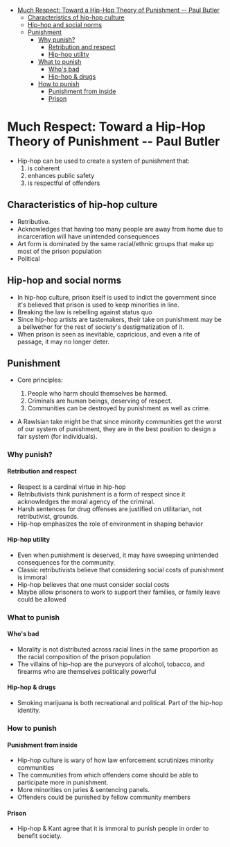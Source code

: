 - [Much Respect: Toward a Hip-Hop Theory of Punishment -- Paul Butler](#muchrespect:towardahip-hoptheoryofpunishment--paulbutler)
	- [Characteristics of hip-hop culture](#characteristicsofhip-hopculture)
	- [Hip-hop and social norms](#hip-hopandsocialnorms)
	- [Punishment](#punishment)
		- [Why punish?](#whypunish?)
			- [Retribution and respect](#retributionandrespect)
			- [Hip-hop utility](#hip-hoputility)
		- [What to punish](#whattopunish)
			- [Who's bad](#who'sbad)
			- [Hip-hop & drugs](#hip-hop&drugs)
		- [How to punish](#howtopunish)
			- [Punishment from inside](#punishmentfrominside)
			- [Prison](#prison)

# Much Respect: Toward a Hip-Hop Theory of Punishment -- Paul Butler

* Hip-hop can be used to create a system of punishment that:
	1. is coherent
	2. enhances public safety
	3. is respectful of offenders

## Characteristics of hip-hop culture
* Retributive.
* Acknowledges that having too many people are away from home due to incarceration will have unintended consequences
* Art form is dominated by the same racial/ethnic groups that make up most of the prison population
* Political

## Hip-hop and social norms
* In hip-hop culture, prison itself is used to indict the government since it's believed that prison is used to keep minorities in line.
* Breaking the law is rebelling against status quo
* Since hip-hop artists are tastemakers, their take on punishment may be a bellwether for the rest of society's destigmatization of it.
* When prison is seen as inevitable, capricious, and even a rite of passage, it may no longer deter.

## Punishment
* Core principles:
	1. People who harm should themselves be harmed.
	2. Criminals are human beings, deserving of respect.
	3. Communities can be destroyed by punishment as well as crime.
	
* A Rawlsian take might be that since minority communities get the worst of our system of punishment, they are in the best position to design a fair system (for individuals).

### Why punish?
#### Retribution and respect
* Respect is a cardinal virtue in hip-hop
* Retributivists think punishment is a form of respect since it acknowledges the moral agency of the criminal.
* Harsh sentences for drug offenses are justified on utilitarian, not retributivist, grounds.
* Hip-hop emphasizes the role of environment in shaping behavior

#### Hip-hop utility
* Even when punishment is deserved, it may have sweeping unintended consequences for the community.
* Classic retributivists believe that considering social costs of punishment is immoral
* Hip-hop believes that one must consider social costs
* Maybe allow prisoners to work to support their families, or family leave could be allowed

### What to punish
#### Who's bad
* Morality is not distributed across racial lines in the same proportion as the racial composition of the prison population
* The villains of hip-hop are the purveyors of alcohol, tobacco, and firearms who are themselves politically powerful

#### Hip-hop & drugs
* Smoking marijuana is both recreational and political. Part of the hip-hop identity.

### How to punish
#### Punishment from inside
* Hip-hop culture is wary of how law enforcement scrutinizes minority communities
* The communities from which offenders come should be able to participate more in punishment. 
* More minorities on juries & sentencing panels.
* Offenders could be punished by fellow community members

#### Prison
* Hip-hop & Kant agree that it is immoral to punish people in order to benefit society.
